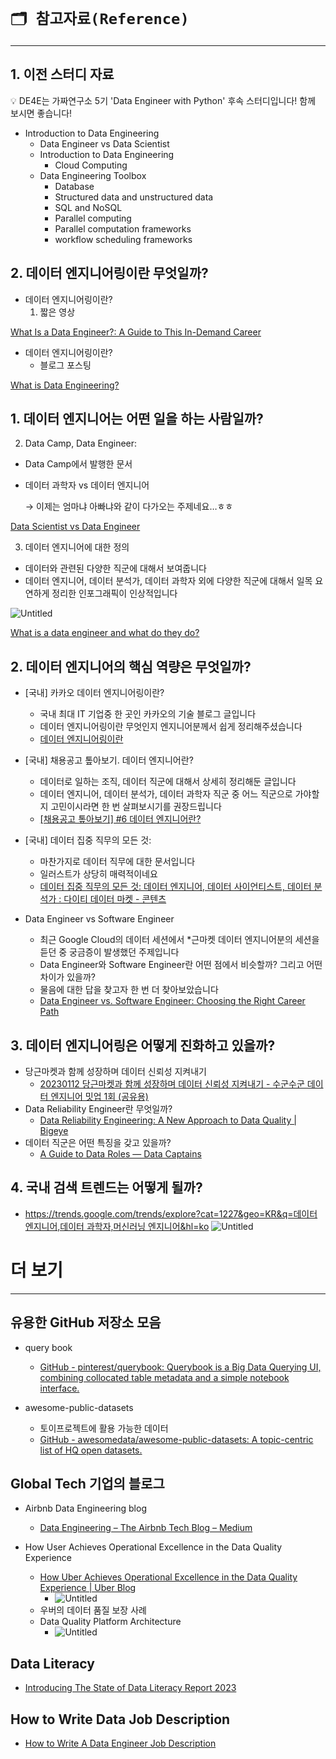# `🗂️ 참고자료(Reference)`

---

## 1. 이전 스터디 자료

<aside>
💡 DE4E는 가짜연구소 5기 'Data Engineer with Python' 후속 스터디입니다! 함께 보시면 좋습니다!

</aside>

- Introduction to Data Engineering
    - Data Engineer vs Data Scientist
    - Introduction to Data Engineering
        - Cloud Computing
    - Data Engineering Toolbox
        - Database
        - Structured data and unstructured data
        - SQL and NoSQL
        - Parallel computing
        - Parallel computation frameworks
        - workflow scheduling frameworks

[](https://file.notion.so/f/s/d26914d0-cb22-42c2-8985-dd60c14f39d6/Week1_Introduction_to_Data_Engineering.pdf?id=1ace0eb5-cf57-4bb1-badb-2a43e2f670f5&table=block&spaceId=333f96cf-396d-45ff-8331-232d41bd4d55&expirationTimestamp=1680437645135&signature=8mEwbqmv8e2CbQY63RbzUzQ4HxX76GIjfMu1iEfKqkg&downloadName=Week1_Introduction+to+Data+Engineering.pdf)

## 2. 데이터 엔지니어링이란 무엇일까?

- 데이터 엔지니어링이란?
    1. 짧은 영상

[What Is a Data Engineer?: A Guide to This In-Demand Career](https://www.coursera.org/articles/what-does-a-data-engineer-do-and-how-do-i-become-one)

- 데이터 엔지니어링이란?
    - 블로그 포스팅

[What is Data Engineering?](https://www.datacamp.com/blog/what-is-data-engineering)

## 1. 데이터 엔지니어는 어떤 일을 하는 사람일까?

2. Data Camp, Data Engineer:

- Data Camp에서 발행한 문서
- 데이터 과학자 vs 데이터 엔지니어
    
    → 이제는 엄마냐 아빠냐와 같이 다가오는 주제네요…ㅎㅎ
    

[Data Scientist vs Data Engineer](https://www.datacamp.com/blog/data-scientist-vs-data-engineer)

3. 데이터 엔지니어에 대한 정의

- 데이터와 관련된 다양한 직군에 대해서 보여줍니다
- 데이터 엔지니어, 데이터 분석가, 데이터 과학자 외에 다양한 직군에 대해서 일목 요연하게 정리한 인포그래픽이 인상적입니다

![Untitled](./images/1.1_comparing_data_management_roles.png)

[What is a data engineer and what do they do?](https://www.techtarget.com/searchdatamanagement/definition/data-engineer)

## 2. 데이터 엔지니어의 핵심 역량은 무엇일까?

* [국내] 카카오 데이터 엔지니어링이란?
  - 국내 최대 IT 기업중 한 곳인 카카오의 기술 블로그 글입니다
  - 데이터 엔지니어링이란 무엇인지 엔지니어분께서 쉽게 정리해주셨습니다 
  - [데이터 엔지니어링이란](https://tech.kakao.com/2020/11/30/kakao-data-engineering/)

* [국내] 채용공고 톺아보기. 데이터 엔지니어란?
  - 데이터로 일하는 조직, 데이터 직군에 대해서 상세히 정리해둔 글입니다
  - 데이터 엔지니어, 데이터 분석가, 데이터 과학자 직군 중 어느 직군으로 가야할지 고민이시라면 한 번 살펴보시기를 권장드립니다
  - [[채용공고 톺아보기] #6 데이터 엔지니어란?](https://brunch.co.kr/@13335218e68a4e8/96)

* [국내] 데이터 집중 직무의 모든 것:
  - 마찬가지로 데이터 직무에 대한 문서입니다
  - 일러스트가 상당히 매력적이네요
  - [데이터 집중 직무의 모든 것: 데이터 엔지니어, 데이터 사이언티스트, 데이터 분석가 : 다이티 데이터 마켓 - 콘텐츠](https://market.dighty.com/contents/?idx=7614796&bmode=view)

* Data Engineer vs Software Engineer
  - 최근 Google Cloud의 데이터 세션에서 *근마켓 데이터 엔지니어분의 세션을 듣던 중 궁금증이 발생했던 주제입니다
  - Data Engineer와 Software Engineer란 어떤 점에서 비슷할까? 그리고 어떤 차이가 있을까?
  - 물음에 대한 답을 찾고자 한 번 더 찾아보았습니다
  - [Data Engineer vs. Software Engineer: Choosing the Right Career Path](https://gb.coursera.org/articles/data-engineer-vs-software-engineer)

## 3. 데이터 엔지니어링은 어떻게 진화하고 있을까?
- 당근마켓과 함께 성장하며 데이터 신뢰성 지켜내기
  - [20230112 당근마켓과 함께 성장하며 데이터 신뢰성 지켜내기 - 수군수군 데이터 엔지니어 밋업 1회 (공유용)](https://docs.google.com/presentation/d/1tBm4iA_Zx2QtQAUmaYctzz6Ow9RAJTHloDtqZgfL5mU/edit#slide=id.g5ed592767b_0_192)
- Data Reliability Engineer란 무엇일까?
  - [Data Reliability Engineering: A New Approach to Data Quality | Bigeye](https://www.youtube.com/watch?v=u7sJmmAyJT4)
- 데이터 직군은 어떤 특징을 갖고 있을까?
  - [A Guide to Data Roles — Data Captains](https://www.datacaptains.com/blog/guide-to-data-roles)

## 4. 국내 검색 트렌드는 어떻게 될까?
* [https://trends.google.com/trends/explore?cat=1227&geo=KR&q=데이터 엔지니어,데이터 과학자,머신러닝 엔지니어&hl=ko](https://trends.google.com/trends/explore?cat=1227&geo=KR&q=%EB%8D%B0%EC%9D%B4%ED%84%B0%20%EC%97%94%EC%A7%80%EB%8B%88%EC%96%B4,%EB%8D%B0%EC%9D%B4%ED%84%B0%20%EA%B3%BC%ED%95%99%EC%9E%90,%EB%A8%B8%EC%8B%A0%EB%9F%AC%EB%8B%9D%20%EC%97%94%EC%A7%80%EB%8B%88%EC%96%B4&hl=ko)
![Untitled](./images/1.6_ref_data_job_trend.png)


# 더 보기

---

## 유용한 GitHub 저장소 모음

- query book
    * [GitHub - pinterest/querybook: Querybook is a Big Data Querying UI, combining collocated table metadata and a simple notebook interface.](https://github.com/pinterest/querybook)

- awesome-public-datasets
    - 토이프로젝트에 활용 가능한 데이터
    * [GitHub - awesomedata/awesome-public-datasets: A topic-centric list of HQ open datasets.](https://github.com/awesomedata/awesome-public-datasets)

## Global Tech 기업의 블로그
- Airbnb Data Engineering blog
  - [Data Engineering – The Airbnb Tech Blog – Medium](https://medium.com/airbnb-engineering/tagged/data-engineering)

- How User Achieves Operational Excellence in the Data Quality Experience
  * [How Uber Achieves Operational Excellence in the Data Quality Experience | Uber Blog](https://www.uber.com/blog/operational-excellence-data-quality/)
    * ![Untitled](./images/1.6_user_data_quality.png)

  - 우버의 데이터 품질 보장 사례
  - Data Quality Platform Architecture
    - ![Untitled](./images/1.6_uber_data_quality_detail.png)


## Data Literacy
* [Introducing The State of Data Literacy Report 2023](https://www.datacamp.com/blog/introducing-state-of-data-literacy-report)

## How to Write Data Job Description
* [How to Write A Data Engineer Job Description](https://www.datacamp.com/blog/data-engineer-job-description)
